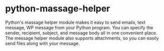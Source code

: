 # python-massage-helper
Python's massage helper module makes it easy to send emails, text message, WP message from your Python program. You can specify the sender, recipient, subject, and message body all in one convenient place. The message helper module also supports attachments, so you can easily send files along with your message.
